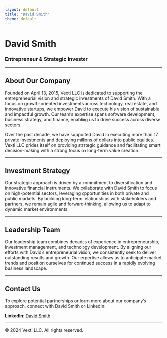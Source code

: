 ```yaml
---
layout: default
title: "David Smith"
theme: default
---
```


# David Smith

### Entrepreneur & Strategic Investor

---

## About Our Company

Founded on April 13, 2015, Vexti LLC is dedicated to supporting the entrepreneurial vision and strategic investments of David Smith. With a focus on growth-oriented investments across technology, real estate, and innovative startups, we empower David to execute his vision of sustainable and impactful growth. Our team’s expertise spans software development, business strategy, and finance, enabling us to drive success across diverse sectors.

Over the past decade, we have supported David in executing more than 17 private investments and deploying millions of dollars into public equities. Vexti LLC prides itself on providing strategic guidance and facilitating smart decision-making with a strong focus on long-term value creation.

---

## Investment Strategy

Our strategic approach is driven by a commitment to diversification and innovative financial instruments. We collaborate with David Smith to focus on high-potential sectors, leveraging opportunities in both private and public markets. By building long-term relationships with stakeholders and partners, we remain agile and forward-thinking, allowing us to adapt to dynamic market environments.

---

## Leadership Team

Our leadership team combines decades of experience in entrepreneurship, investment management, and technology development. By aligning our efforts with David’s entrepreneurial vision, we consistently seek to deliver outstanding results and growth. Our expertise allows us to anticipate market trends and position ourselves for continued success in a rapidly evolving business landscape.

---

## Contact Us

To explore potential partnerships or learn more about our company’s approach, connect with David Smith on LinkedIn:

**LinkedIn**: [David Smith](https://www.linkedin.com/in/davidssmith/)

---

<div class="footer">
    &copy; 2024 Vexti LLC. All rights reserved.
</div>
